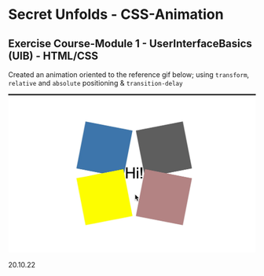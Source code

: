 # Secret Unfolds - CSS-Animation

## Exercise Course-Module 1 - UserInterfaceBasics (UIB) - HTML/CSS

Created an animation oriented to the reference gif below; using `transform`, `relative` and `absolute` positioning & `transition-delay`

![secret](secret-unfolds.gif)

20.10.22
